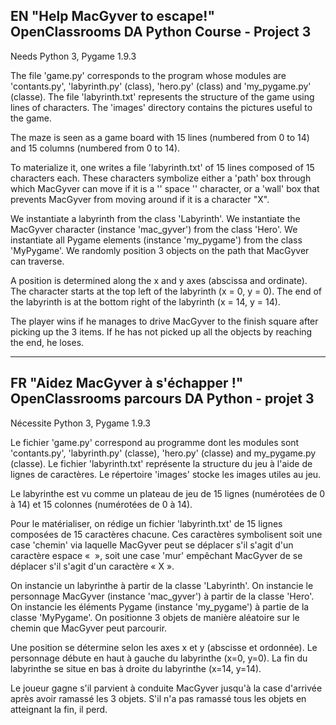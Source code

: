 ﻿EN
"Help MacGyver to escape!"
OpenClassrooms DA Python Course - Project 3
-----

Needs Python 3, Pygame 1.9.3

The file 'game.py' corresponds to the program whose modules are 'contants.py', 'labyrinth.py' (class), 'hero.py' (class) and 'my_pygame.py' (classe).
The file 'labyrinth.txt' represents the structure of the game using lines of characters.
The 'images' directory contains the pictures useful to the game.

The maze is seen as a game board with 15 lines (numbered from 0 to 14) and 15 columns (numbered from 0 to 14).

To materialize it, one writes a file 'labyrinth.txt' of 15 lines composed of 15 characters each.
These characters symbolize either a 'path' box through which MacGyver can move if it is a '' space '' character, or a 'wall' box that prevents MacGyver from moving around if it is a character "X".

We instantiate a labyrinth from the class 'Labyrinth'.
We instantiate the MacGyver character (instance 'mac_gyver') from the class 'Hero'.
We instantiate all Pygame elements (instance 'my_pygame') from the class 'MyPygame'.
We randomly position 3 objects on the path that MacGyver can traverse.

A position is determined along the x and y axes (abscissa and ordinate).
The character starts at the top left of the labyrinth (x = 0, y = 0).
The end of the labyrinth is at the bottom right of the labyrinth (x = 14, y = 14).

The player wins if he manages to drive MacGyver to the finish square after picking up the 3 items.
If he has not picked up all the objects by reaching the end, he loses.


----------
FR
"Aidez MacGyver à s'échapper !"
OpenClassrooms parcours DA Python - projet 3
-----

Nécessite Python 3, Pygame 1.9.3

Le fichier 'game.py' correspond au programme dont les modules sont 'contants.py', 'labyrinth.py' (classe), 'hero.py' (classe) and my_pygame.py (classe).
Le fichier 'labyrinth.txt' représente la structure du jeu à l'aide de lignes de caractères.
Le répertoire 'images' stocke les images utiles au jeu.

Le labyrinthe est vu comme un plateau de jeu de 15 lignes (numérotées de 0 à 14) et 15 colonnes (numérotées de 0 à 14).

Pour le matérialiser, on rédige un fichier 'labyrinth.txt' de 15 lignes composées de 15 caractères chacune.
Ces caractères symbolisent soit une case 'chemin' via laquelle MacGyver peut se déplacer s'il s'agit d'un caractère espace «  », soit une case 'mur' empêchant MacGyver de se déplacer s'il s'agit d'un caractère « X ».

On instancie un labyrinthe à partir de la classe 'Labyrinth'.
On instancie le personnage MacGyver (instance 'mac_gyver') à partir de la classe 'Hero'.
On instancie les éléments Pygame (instance 'my_pygame') à partie de la classe 'MyPygame'.
On positionne 3 objets de manière aléatoire sur le chemin que MacGyver peut parcourir.

Une position se détermine selon les axes x et y (abscisse et ordonnée).
Le personnage débute en haut à gauche du labyrinthe (x=0, y=0).
La fin du labyrinthe se situe en bas à droite du labyrinthe (x=14, y=14).

Le joueur gagne s'il parvient à conduite MacGyver jusqu'à la case d'arrivée après avoir ramassé les 3 objets.
S'il n'a pas ramassé tous les objets en atteignant la fin, il perd.
